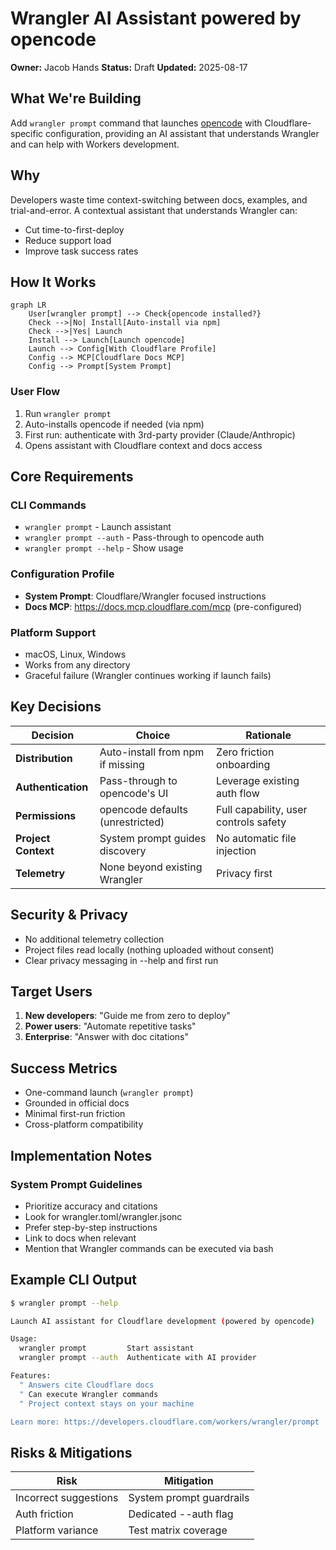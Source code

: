 # Wrangler AI Assistant powered by opencode

**Owner:** Jacob Hands
**Status:** Draft
**Updated:** 2025-08-17

## What We're Building

Add `wrangler prompt` command that launches [opencode](https://opencode.ai) with Cloudflare-specific configuration, providing an AI assistant that understands Wrangler and can help with Workers development.

## Why

Developers waste time context-switching between docs, examples, and trial-and-error. A contextual assistant that understands Wrangler can:

- Cut time-to-first-deploy
- Reduce support load
- Improve task success rates

## How It Works

```mermaid
graph LR
    User[wrangler prompt] --> Check{opencode installed?}
    Check -->|No| Install[Auto-install via npm]
    Check -->|Yes| Launch
    Install --> Launch[Launch opencode]
    Launch --> Config[With Cloudflare Profile]
    Config --> MCP[Cloudflare Docs MCP]
    Config --> Prompt[System Prompt]
```

### User Flow

1. Run `wrangler prompt`
2. Auto-installs opencode if needed (via npm)
3. First run: authenticate with 3rd-party provider (Claude/Anthropic)
4. Opens assistant with Cloudflare context and docs access

## Core Requirements

### CLI Commands

- `wrangler prompt` - Launch assistant
- `wrangler prompt --auth` - Pass-through to opencode auth
- `wrangler prompt --help` - Show usage

### Configuration Profile

- **System Prompt**: Cloudflare/Wrangler focused instructions
- **Docs MCP**: https://docs.mcp.cloudflare.com/mcp (pre-configured)

### Platform Support

- macOS, Linux, Windows
- Works from any directory
- Graceful failure (Wrangler continues working if launch fails)

## Key Decisions

| Decision            | Choice                           | Rationale                             |
| ------------------- | -------------------------------- | ------------------------------------- |
| **Distribution**    | Auto-install from npm if missing | Zero friction onboarding              |
| **Authentication**  | Pass-through to opencode's UI    | Leverage existing auth flow           |
| **Permissions**     | opencode defaults (unrestricted) | Full capability, user controls safety |
| **Project Context** | System prompt guides discovery   | No automatic file injection           |
| **Telemetry**       | None beyond existing Wrangler    | Privacy first                         |

## Security & Privacy

- No additional telemetry collection
- Project files read locally (nothing uploaded without consent)
- Clear privacy messaging in --help and first run

## Target Users

1. **New developers**: "Guide me from zero to deploy"
2. **Power users**: "Automate repetitive tasks"
3. **Enterprise**: "Answer with doc citations"

## Success Metrics

- One-command launch (`wrangler prompt`)
- Grounded in official docs
- Minimal first-run friction
- Cross-platform compatibility

## Implementation Notes

### System Prompt Guidelines

- Prioritize accuracy and citations
- Look for wrangler.toml/wrangler.jsonc
- Prefer step-by-step instructions
- Link to docs when relevant
- Mention that Wrangler commands can be executed via bash

## Example CLI Output

```bash
$ wrangler prompt --help

Launch AI assistant for Cloudflare development (powered by opencode)

Usage:
  wrangler prompt         Start assistant
  wrangler prompt --auth  Authenticate with AI provider

Features:
  " Answers cite Cloudflare docs
  " Can execute Wrangler commands
  " Project context stays on your machine

Learn more: https://developers.cloudflare.com/workers/wrangler/prompt
```

## Risks & Mitigations

| Risk                  | Mitigation               |
| --------------------- | ------------------------ |
| Incorrect suggestions | System prompt guardrails |
| Auth friction         | Dedicated --auth flag    |
| Platform variance     | Test matrix coverage     |
